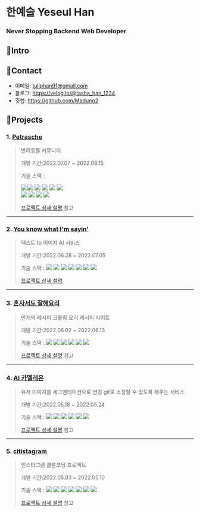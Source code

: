 # 한예슬 Yeseul Han
### Never Stopping Backend Web Developer




## 📌Intro


## 📌Contact

* 이메일: tuliphan91@gmail.com
* 블로그: https://velog.io/@tasha_han_1234
* 깃헙: https://github.com/Madung2

## 📌Projects


### 1. [Petrasche](https://github.com/Madung2/Petrasche_back)
> 반려동물 커뮤니티
> 
> 개발 기간:2022.07.07 ~ 2022.08.15
> 
> 기술 스택 : 
> <div style='flex'>
> <img src="https://img.shields.io/badge/Python3.10.5-3776AB?style=for-the-badge&logo=Python&logoColor=white" >
>   <img  src="https://img.shields.io/badge/Django-092E20?style=for-the-badge&logo=Django&logoColor=white">
>   <img  style='float:left' src="https://img.shields.io/badge/FastAPI-009688?style=for-the-badge&logo=FastAPI&logoColor=white">
>	<img src="https://img.shields.io/badge/JavaScript-F7DF1E?style=for-the-badge&logo=JavaScript&logoColor=white">
>  <img src="https://img.shields.io/badge/HTML5-E34F26?style=for-the-badge&logo=HTML5&logoColor=white">
>  <img src="https://img.shields.io/badge/CSS3-1572B6?style=for-the-badge&logo=CSS3&logoColor=white">
> </div>
>     <img src="https://img.shields.io/badge/PostgreSQL-4169E1?style=for-the-badge&logo=PostgreSQL&logoColor=white">
>     <img src="https://img.shields.io/badge/Docker-2496ED?style=for-the-badge&logo=Docker&logoColor=white">
> 	<img src="https://img.shields.io/badge/Amazon EC2-FF9900?style=for-the-badge&logo=Amazon EC2&logoColor=white">
> 	<img src="https://img.shields.io/badge/Amazon RDS-527FFF?style=for-the-badge&logo=Amazon RDS&logoColor=white">
>
>
> [프로젝트 상세 설명](https://github.com/Madung2/Petrasche_back) 참고

<hr>

### 2. [You know what I'm sayin'](https://github.com/Madung2/Unamsang_back)
> 텍스트 to 이미지 AI 서비스
> 
> 개발 기간:2022.06.28 ~ 2022.07.05
> 
> 기술 스택 :
>     <img src="https://img.shields.io/badge/Python-3776AB?style=for-the-badge&logo=Python&logoColor=white">
>    <img src="https://img.shields.io/badge/Django-092E20?style=for-the-badge&logo=Django&logoColor=white">
>      <img src="https://img.shields.io/badge/JavaScript-F7DF1E?style=for-the-badge&logo=JavaScript&logoColor=white">
>    <img src="https://img.shields.io/badge/HTML5-E34F26?style=for-the-badge&logo=HTML5&logoColor=white">
>      <img src="https://img.shields.io/badge/CSS3-1572B6?style=for-the-badge&logo=CSS3&logoColor=white">
>      <img src="https://img.shields.io/badge/MySQL-4169E1?style=for-the-badge&logo=MySQL&logoColor=white">
>        <img src="https://img.shields.io/badge/PyTorch-EE4C2C?style=for-the-badge&logo=PyTorch&logoColor=white">
>        
> [프로젝트 상세 설명](https://github.com/Madung2/Unamsang_back)

<hr>

### 3. [혼자서도 잘해요리](https://github.com/Madung2/cook_alone)
> 만개의 레시피 크롤링 요리 레시피 사이트
> 
> 개발 기간:2022.06.02 ~ 2022.06.13
> 
> 기술 스택 : 
>    <img src="https://img.shields.io/badge/Python-3776AB?style=for-the-badge&logo=Python&logoColor=white">
>    <img src="https://img.shields.io/badge/Django-092E20?style=for-the-badge&logo=Django&logoColor=white">
>      <img src="https://img.shields.io/badge/JavaScript-F7DF1E?style=for-the-badge&logo=JavaScript&logoColor=white">
>    <img src="https://img.shields.io/badge/HTML5-E34F26?style=for-the-badge&logo=HTML5&logoColor=white">
>      <img src="https://img.shields.io/badge/CSS3-1572B6?style=for-the-badge&logo=CSS3&logoColor=white">
>      <img src="https://img.shields.io/badge/MySQL-4169E1?style=for-the-badge&logo=MySQL&logoColor=white">
> 
> [프로젝트 상세 설명](https://github.com/Madung2/cook_alone) 참고

<hr>

### 4. [AI 카멜레온](https://github.com/Madung2/ai_chameleon)
> 유저 이미지를 세그멘테이션으로 변경 gif로 소장할 수 있도록 해주는 서비스
> 
> 개발 기간:2022.05.18 ~ 2022.05.24
> 
> 기술 스택 :
>    <img src="https://img.shields.io/badge/Python-3776AB?style=for-the-badge&logo=Python&logoColor=white">
>    <img src="https://img.shields.io/badge/Flask-000000?style=for-the-badge&logo=Flask&logoColor=white">
>    <img src="https://img.shields.io/badge/JavaScript-F7DF1E?style=for-the-badge&logo=JavaScript&logoColor=white">
>    <img src="https://img.shields.io/badge/HTML5-E34F26?style=for-the-badge&logo=HTML5&logoColor=white">
>    <img src="https://img.shields.io/badge/CSS3-1572B6?style=for-the-badge&logo=CSS3&logoColor=white">
>    <img src="https://img.shields.io/badge/MongoDB-47A248?style=for-the-badge&logo=MongoDB&logoColor=white">
>
> [프로젝트 상세 설명](https://github.com/Madung2/ai_chameleon) 참고

<hr>

### 5. [citistagram](https://github.com/Madung2/citistagram)
> 인스타그램 클론코딩 프로젝트
> 
> 개발 기간:2022.05.03 ~ 2022.05.10
> 
> 기술 스택 : 
>    <img src="https://img.shields.io/badge/Python-3776AB?style=for-the-badge&logo=Python&logoColor=white">
>    <img src="https://img.shields.io/badge/Flask-000000?style=for-the-badge&logo=Flask&logoColor=white">
>    <img src="https://img.shields.io/badge/JavaScript-F7DF1E?style=for-the-badge&logo=JavaScript&logoColor=white">
>      <img src="https://img.shields.io/badge/Jquery-009688?style=for-the-badge&logo=Jquery&logoColor=white">
>    <img src="https://img.shields.io/badge/HTML5-E34F26?style=for-the-badge&logo=HTML5&logoColor=white">
>    <img src="https://img.shields.io/badge/CSS3-1572B6?style=for-the-badge&logo=CSS3&logoColor=white">
>  <img src="https://img.shields.io/badge/MongoDB-47A248?style=for-the-badge&logo=MongoDB&logoColor=white">
>
> [프로젝트 상세 설명](https://github.com/Madung2/citistagram) 참고


